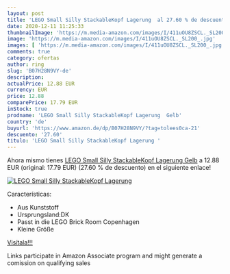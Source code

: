 ```yaml
---
layout: post
title: 'LEGO Small Silly StackableKopf Lagerung  al 27.60 % de descuento'
date: 2020-12-11 11:25:33
thumbnailImage: 'https://m.media-amazon.com/images/I/411uOU8ZSCL._SL200_.jpg'
image: 'https://m.media-amazon.com/images/I/411uOU8ZSCL._SL200_.jpg'
images: [ 'https://m.media-amazon.com/images/I/411uOU8ZSCL._SL200_.jpg' ]
comments: true
category: ofertas
author: ring
slug: 'B07H28N9VY-de'
description:
actualPrice: 12.88 EUR
currency: EUR
price: 12.88
comparePrice: 17.79 EUR
inStock: true
prodname: 'LEGO Small Silly StackableKopf Lagerung  Gelb'
country: 'de'
buyurl: 'https://www.amazon.de/dp/B07H28N9VY/?tag=tolees0ca-21'
descuento: '27.60'
titulo: 'LEGO Small Silly StackableKopf Lagerung '
---
```


Ahora mismo tienes [LEGO Small Silly StackableKopf Lagerung  Gelb](https://www.amazon.de/dp/B07H28N9VY/?tag=tolees0ca-21) a 12.88 EUR (original: 17.79 EUR) (27.60 %  de descuento) en el siguiente enlace!

[![LEGO Small Silly StackableKopf Lagerung ](https://m.media-amazon.com/images/I/411uOU8ZSCL._SL200_.jpg)](https://www.amazon.de/dp/B07H28N9VY/?tag=tolees0ca-21)

Características:

- Aus Kunststoff
- Ursprungsland:DK
- Passt in die LEGO Brick Room Copenhagen
- Kleine Größe

[Visítala!!!](https://www.amazon.de/dp/B07H28N9VY/?tag=tolees0ca-21)

Links participate in Amazon Associate program and might generate a comission on qualifying sales
